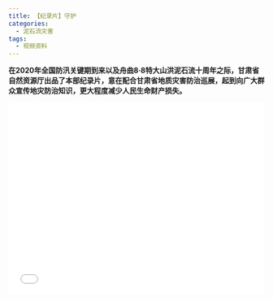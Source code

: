 ```yaml
---
title: 【纪录片】守护
categories:
  - 泥石流灾害
tags:
  - 视频资料
---
```

**在2020年全国防汛关键期到来以及舟曲8·8特大山洪泥石流十周年之际，甘肃省自然资源厅出品了本部纪录片，意在配合甘肃省地质灾害防治巡展，起到向广大群众宣传地灾防治知识，更大程度减少人民生命财产损失。**
<div style="position:relative; padding-bottom:75%; width:100%; height:0">
    <iframe src="//player.bilibili.com/player.html?aid=841721377&bvid=BV1m54y1i7Ab&cid=223655372&page=1" scrolling="no" border="0" frameborder="no" framespacing="0" allowfullscreen="true" style="position:absolute; height: 100%; width: 100%;"></iframe>
</div>